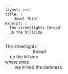 ```yaml
---
layout: post
title: |
    Jewel Thief
excerpt: |
  The streetlights thread
  up the hillside
---
```


The streetlights  
                       thread   
    up the hillside  
where once  
        we mined the darkness.  
